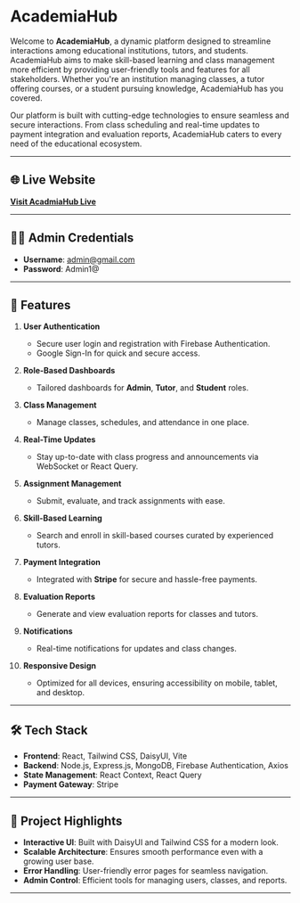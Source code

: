 # AcademiaHub

Welcome to **AcademiaHub**, a dynamic platform designed to streamline interactions among educational institutions, tutors, and students. AcademiaHub aims to make skill-based learning and class management more efficient by providing user-friendly tools and features for all stakeholders. Whether you're an institution managing classes, a tutor offering courses, or a student pursuing knowledge, AcademiaHub has you covered.

Our platform is built with cutting-edge technologies to ensure seamless and secure interactions. From class scheduling and real-time updates to payment integration and evaluation reports, AcademiaHub caters to every need of the educational ecosystem.

---

## 🌐 Live Website
**[Visit AcadmiaHub Live](https://academia-hub-444ce.web.app/)**

---

## 🧑‍💻 Admin Credentials
- **Username**: admin@gmail.com  
- **Password**: Admin1@

---

## 🚀 Features

1. **User Authentication**  
   - Secure user login and registration with Firebase Authentication.  
   - Google Sign-In for quick and secure access.

2. **Role-Based Dashboards**  
   - Tailored dashboards for **Admin**, **Tutor**, and **Student** roles.

3. **Class Management**  
   - Manage classes, schedules, and attendance in one place.

4. **Real-Time Updates**  
   - Stay up-to-date with class progress and announcements via WebSocket or React Query.

5. **Assignment Management**  
   - Submit, evaluate, and track assignments with ease.

6. **Skill-Based Learning**  
   - Search and enroll in skill-based courses curated by experienced tutors.

7. **Payment Integration**  
   - Integrated with **Stripe** for secure and hassle-free payments.

8. **Evaluation Reports**  
   - Generate and view evaluation reports for classes and tutors.

9. **Notifications**  
   - Real-time notifications for updates and class changes.

10. **Responsive Design**  
    - Optimized for all devices, ensuring accessibility on mobile, tablet, and desktop.

---

## 🛠️ Tech Stack

- **Frontend**: React, Tailwind CSS, DaisyUI, Vite  
- **Backend**: Node.js, Express.js, MongoDB, Firebase Authentication, Axios  
- **State Management**: React Context, React Query  
- **Payment Gateway**: Stripe  

---

## 🌟 Project Highlights

- **Interactive UI**: Built with DaisyUI and Tailwind CSS for a modern look.  
- **Scalable Architecture**: Ensures smooth performance even with a growing user base.  
- **Error Handling**: User-friendly error pages for seamless navigation.  
- **Admin Control**: Efficient tools for managing users, classes, and reports.

---


